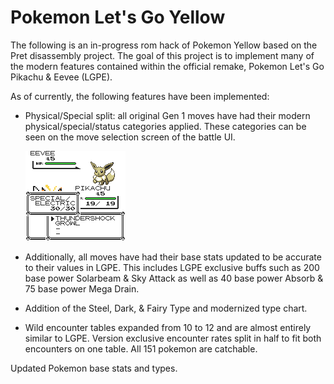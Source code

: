 # Pokemon Let's Go Yellow

The following is an in-progress rom hack of Pokemon Yellow based on the Pret disassembly project. The goal of this project is to implement many of the modern features contained within the official remake, Pokemon Let's Go Pikachu & Eevee (LGPE).

As of currently, the following features have been implemented:
	
- Physical/Special split: all original Gen 1 moves have had their modern physical/special/status categories applied. These categories can be seen on the move selection screen of the battle UI.
	
	![Category UI](/screenshots/bgb00002.bmp)

- Additionally, all moves have had their base stats updated to be accurate to their values in LGPE. This includes LGPE exclusive buffs such as 200 base power Solarbeam & Sky Attack as well as 40 base power Absorb & 75 base power Mega Drain.

- Addition of the Steel, Dark, & Fairy Type and modernized type chart. 

- Wild encounter tables expanded from 10 to 12 and are almost entirely similar to LGPE. Version exclusive encounter rates split in half to fit both encounters on one table. All 151 pokemon are catchable.

Updated Pokemon base stats and types.
